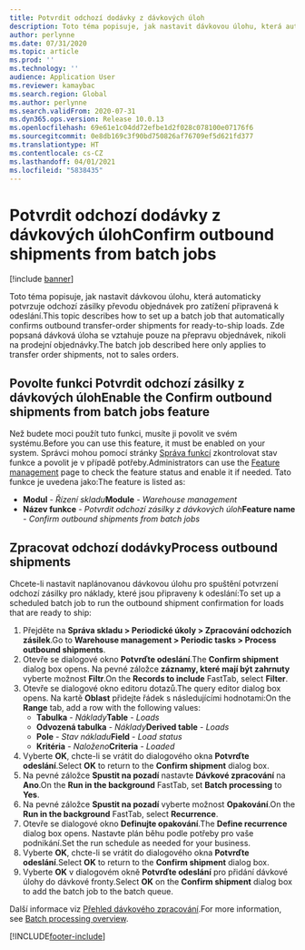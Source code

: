 ```yaml
---
title: Potvrdit odchozí dodávky z dávkových úloh
description: Toto téma popisuje, jak nastavit dávkovou úlohu, která automaticky potvrzuje odchozí zásilky převodu objednávek pro zatížení připravená k odeslání.
author: perlynne
ms.date: 07/31/2020
ms.topic: article
ms.prod: ''
ms.technology: ''
audience: Application User
ms.reviewer: kamaybac
ms.search.region: Global
ms.author: perlynne
ms.search.validFrom: 2020-07-31
ms.dyn365.ops.version: Release 10.0.13
ms.openlocfilehash: 69e61e1c04dd72efbe1d2f028c078100e07176f6
ms.sourcegitcommit: 0e8db169c3f90bd750826af76709ef5d621fd377
ms.translationtype: HT
ms.contentlocale: cs-CZ
ms.lasthandoff: 04/01/2021
ms.locfileid: "5838435"
---
```

# <a name="confirm-outbound-shipments-from-batch-jobs"></a><span data-ttu-id="928f2-103">Potvrdit odchozí dodávky z dávkových úloh</span><span class="sxs-lookup"><span data-stu-id="928f2-103">Confirm outbound shipments from batch jobs</span></span>

[!include [banner](../includes/banner.md)]

<span data-ttu-id="928f2-104">Toto téma popisuje, jak nastavit dávkovou úlohu, která automaticky potvrzuje odchozí zásilky převodu objednávek pro zatížení připravená k odeslání.</span><span class="sxs-lookup"><span data-stu-id="928f2-104">This topic describes how to set up a batch job that automatically confirms outbound transfer-order shipments for ready-to-ship loads.</span></span> <span data-ttu-id="928f2-105">Zde popsaná dávková úloha se vztahuje pouze na přepravu objednávek, nikoli na prodejní objednávky.</span><span class="sxs-lookup"><span data-stu-id="928f2-105">The batch job described here only applies to transfer order shipments, not to sales orders.</span></span>

## <a name="enable-the-confirm-outbound-shipments-from-batch-jobs-feature"></a><span data-ttu-id="928f2-106">Povolte funkci Potvrdit odchozí zásilky z dávkových úloh</span><span class="sxs-lookup"><span data-stu-id="928f2-106">Enable the Confirm outbound shipments from batch jobs feature</span></span>

<span data-ttu-id="928f2-107">Než budete moci použít tuto funkci, musíte ji povolit ve svém systému.</span><span class="sxs-lookup"><span data-stu-id="928f2-107">Before you can use this feature, it must be enabled on your system.</span></span> <span data-ttu-id="928f2-108">Správci mohou pomocí stránky [Správa funkcí](../../fin-ops-core/fin-ops/get-started/feature-management/feature-management-overview.md) zkontrolovat stav funkce a povolit je v případě potřeby.</span><span class="sxs-lookup"><span data-stu-id="928f2-108">Administrators can use the [Feature management](../../fin-ops-core/fin-ops/get-started/feature-management/feature-management-overview.md) page to check the feature status and enable it if needed.</span></span> <span data-ttu-id="928f2-109">Tato funkce je uvedena jako:</span><span class="sxs-lookup"><span data-stu-id="928f2-109">The feature is listed as:</span></span>

- <span data-ttu-id="928f2-110">**Modul** - *Řízení skladu*</span><span class="sxs-lookup"><span data-stu-id="928f2-110">**Module** - *Warehouse management*</span></span>
- <span data-ttu-id="928f2-111">**Název funkce** - *Potvrdit odchozí zásilky z dávkových úloh*</span><span class="sxs-lookup"><span data-stu-id="928f2-111">**Feature name** - *Confirm outbound shipments from batch jobs*</span></span>

## <a name="process-outbound-shipments"></a><span data-ttu-id="928f2-112">Zpracovat odchozí dodávky</span><span class="sxs-lookup"><span data-stu-id="928f2-112">Process outbound shipments</span></span>

<span data-ttu-id="928f2-113">Chcete-li nastavit naplánovanou dávkovou úlohu pro spuštění potvrzení odchozí zásilky pro náklady, které jsou připraveny k odeslání:</span><span class="sxs-lookup"><span data-stu-id="928f2-113">To set up a scheduled batch job to run the outbound shipment confirmation for loads that are ready to ship:</span></span>

1. <span data-ttu-id="928f2-114">Přejděte na **Správa skladu \> Periodické úkoly \> Zpracování odchozích zásilek**.</span><span class="sxs-lookup"><span data-stu-id="928f2-114">Go to **Warehouse management \> Periodic tasks \> Process outbound shipments**.</span></span>
1. <span data-ttu-id="928f2-115">Otevře se dialogové okno **Potvrďte odeslání**.</span><span class="sxs-lookup"><span data-stu-id="928f2-115">The **Confirm shipment** dialog box opens.</span></span> <span data-ttu-id="928f2-116">Na pevné záložce **záznamy, které mají být zahrnuty** vyberte možnost **Filtr**.</span><span class="sxs-lookup"><span data-stu-id="928f2-116">On the **Records to include** FastTab, select **Filter**.</span></span>
1. <span data-ttu-id="928f2-117">Otevře se dialogové okno editoru dotazů.</span><span class="sxs-lookup"><span data-stu-id="928f2-117">The query editor dialog box opens.</span></span> <span data-ttu-id="928f2-118">Na kartě **Oblast** přidejte řádek s následujícími hodnotami:</span><span class="sxs-lookup"><span data-stu-id="928f2-118">On the **Range** tab, add a row with the following values:</span></span>
    - <span data-ttu-id="928f2-119">**Tabulka** - *Náklady*</span><span class="sxs-lookup"><span data-stu-id="928f2-119">**Table** - *Loads*</span></span>
    - <span data-ttu-id="928f2-120">**Odvozená tabulka** - *Náklady*</span><span class="sxs-lookup"><span data-stu-id="928f2-120">**Derived table** - *Loads*</span></span>
    - <span data-ttu-id="928f2-121">**Pole** - *Stav nákladu*</span><span class="sxs-lookup"><span data-stu-id="928f2-121">**Field** - *Load status*</span></span>
    - <span data-ttu-id="928f2-122">**Kritéria** - *Naloženo*</span><span class="sxs-lookup"><span data-stu-id="928f2-122">**Criteria** - *Loaded*</span></span>
1. <span data-ttu-id="928f2-123">Vyberte **OK**, chcte-li se vrátit do dialogového okna **Potvrďte odeslání**.</span><span class="sxs-lookup"><span data-stu-id="928f2-123">Select **OK** to return to the **Confirm shipment** dialog box.</span></span>
1. <span data-ttu-id="928f2-124">Na pevné záložce **Spustit na pozadí** nastavte **Dávkové zpracování** na **Ano**.</span><span class="sxs-lookup"><span data-stu-id="928f2-124">On the **Run in the background** FastTab, set **Batch processing** to **Yes**.</span></span>
1. <span data-ttu-id="928f2-125">Na pevné záložce **Spustit na pozadí** vyberte možnost **Opakování**.</span><span class="sxs-lookup"><span data-stu-id="928f2-125">On the **Run in the background** FastTab, select **Recurrence**.</span></span>
1. <span data-ttu-id="928f2-126">Otevře se dialogové okno **Definujte opakování**.</span><span class="sxs-lookup"><span data-stu-id="928f2-126">The **Define recurrence** dialog box opens.</span></span> <span data-ttu-id="928f2-127">Nastavte plán běhu podle potřeby pro vaše podnikání.</span><span class="sxs-lookup"><span data-stu-id="928f2-127">Set the run schedule as needed for your business.</span></span>
1. <span data-ttu-id="928f2-128">Vyberte **OK**, chcte-li se vrátit do dialogového okna **Potvrďte odeslání**.</span><span class="sxs-lookup"><span data-stu-id="928f2-128">Select **OK** to return to the **Confirm shipment** dialog box.</span></span>
1. <span data-ttu-id="928f2-129">Vyberte **OK** v dialogovém okně **Potvrďte odeslání** pro přidání dávkové úlohy do dávkové fronty.</span><span class="sxs-lookup"><span data-stu-id="928f2-129">Select **OK** on the **Confirm shipment** dialog box to add the batch job to the batch queue.</span></span>

<span data-ttu-id="928f2-130">Další informace viz [Přehled dávkového zpracování](../../fin-ops-core/dev-itpro/sysadmin/batch-processing-overview.md).</span><span class="sxs-lookup"><span data-stu-id="928f2-130">For more information, see [Batch processing overview](../../fin-ops-core/dev-itpro/sysadmin/batch-processing-overview.md).</span></span>


[!INCLUDE[footer-include](../../includes/footer-banner.md)]